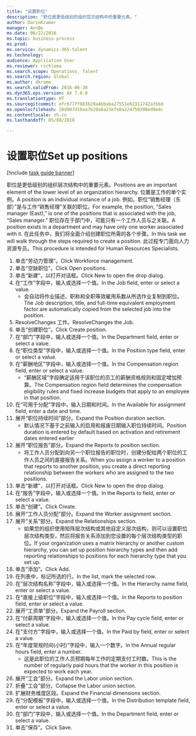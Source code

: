 ```yaml
--- 
title: "设置职位"
description: "职位是更低级别的组织层次结构中的重要元素。"
author: DarinKramer
manager: AnnBe
ms.date: 06/22/2016
ms.topic: business-process
ms.prod: 
ms.service: dynamics-365-talent
ms.technology: 
audience: Application User
ms.reviewer: rschloma
ms.search.scope: Operations, Talent
ms.search.region: Global
ms.author: dkrame
ms.search.validFrom: 2016-06-30
ms.dyn365.ops.version: AX 7.0.0
ms.translationtype: HT
ms.sourcegitcommit: efcb77ff883b29a4bbaba27551e02311742afbbd
ms.openlocfilehash: 28d907d10aa7b20a0a23efe0a224750390ed9e4c
ms.contentlocale: zh-cn
ms.lasthandoff: 05/08/2018

---
```

# <a name="set-up-positions"></a><span data-ttu-id="e2b36-103">设置职位</span><span class="sxs-lookup"><span data-stu-id="e2b36-103">Set up positions</span></span>

[!include [task guide banner](../../includes/task-guide-banner.md)]

<span data-ttu-id="e2b36-104">职位是更低级别的组织层次结构中的重要元素。</span><span class="sxs-lookup"><span data-stu-id="e2b36-104">Positions are an important element of the lower level of an organization hierarchy.</span></span> <span data-ttu-id="e2b36-105">位置是工作的单个实例。</span><span class="sxs-lookup"><span data-stu-id="e2b36-105">A position is an individual instance of a job.</span></span> <span data-ttu-id="e2b36-106">例如，职位“销售经理（东部）”是与工作“销售经理”关联的职位。</span><span class="sxs-lookup"><span data-stu-id="e2b36-106">For example, the position, “Sales manager (East),” is one of the positions that is associated with the job, “Sales manager.”</span></span> <span data-ttu-id="e2b36-107">职位存在于部门中，可能只有一个工作人员与之关联。</span><span class="sxs-lookup"><span data-stu-id="e2b36-107">A position exists in a department and may have only one worker associated with it.</span></span> <span data-ttu-id="e2b36-108">在此任务中，我们将全面介绍创建职位所需的各个步骤。</span><span class="sxs-lookup"><span data-stu-id="e2b36-108">In this task we will walk through the steps required to create a position.</span></span> <span data-ttu-id="e2b36-109">此过程专门面向人力资源专员。</span><span class="sxs-lookup"><span data-stu-id="e2b36-109">This procedure is intended for Human Resources Specialists.</span></span>

1. <span data-ttu-id="e2b36-110">单击“劳动力管理”。</span><span class="sxs-lookup"><span data-stu-id="e2b36-110">Click Workforce management.</span></span>
2. <span data-ttu-id="e2b36-111">单击“空缺职位”。</span><span class="sxs-lookup"><span data-stu-id="e2b36-111">Click Open positions.</span></span>
3. <span data-ttu-id="e2b36-112">单击“新建”，以打开对话框。</span><span class="sxs-lookup"><span data-stu-id="e2b36-112">Click New to open the drop dialog.</span></span>
4. <span data-ttu-id="e2b36-113">在“工作”字段中，输入或选择一个值。</span><span class="sxs-lookup"><span data-stu-id="e2b36-113">In the Job field, enter or select a value.</span></span>
    * <span data-ttu-id="e2b36-114">会自动将作业描述、职称和全职等效雇用系数从所选作业复制到职位。</span><span class="sxs-lookup"><span data-stu-id="e2b36-114">The Job description, title, and full-time equivalent employment factor are automatically copied from the selected job into the position.</span></span>  
5. <span data-ttu-id="e2b36-115">ResolveChanges 工作。</span><span class="sxs-lookup"><span data-stu-id="e2b36-115">ResolveChanges the Job.</span></span>
6. <span data-ttu-id="e2b36-116">单击“创建职位”。</span><span class="sxs-lookup"><span data-stu-id="e2b36-116">Click Create position.</span></span>
7. <span data-ttu-id="e2b36-117">在“部门”字段中，输入或选择一个值。</span><span class="sxs-lookup"><span data-stu-id="e2b36-117">In the Department field, enter or select a value.</span></span>
8. <span data-ttu-id="e2b36-118">在“职位类型”字段中，输入或选择一个值。</span><span class="sxs-lookup"><span data-stu-id="e2b36-118">In the Position type field, enter or select a value.</span></span>
9. <span data-ttu-id="e2b36-119">在“薪酬地区”字段中，输入或选择一个值。</span><span class="sxs-lookup"><span data-stu-id="e2b36-119">In the Compensation region field, enter or select a value.</span></span>
    * <span data-ttu-id="e2b36-120">“薪酬区域”字段确定适用于该职位的员工的薪酬资格规则和固定增加预算。</span><span class="sxs-lookup"><span data-stu-id="e2b36-120">The Compensation region field determines the compensation eligibility rules and fixed increase budgets that apply to an employee in that position.</span></span>  
10. <span data-ttu-id="e2b36-121">在“可用于分配”字段中，输入日期和时间。</span><span class="sxs-lookup"><span data-stu-id="e2b36-121">In the Available for assignment field, enter a date and time.</span></span>
11. <span data-ttu-id="e2b36-122">展开“职位持续时间”部分。</span><span class="sxs-lookup"><span data-stu-id="e2b36-122">Expand the Position duration section.</span></span>
    * <span data-ttu-id="e2b36-123">默认情况下基于之前输入的启用和报废日期输入职位持续时间。</span><span class="sxs-lookup"><span data-stu-id="e2b36-123">Position duration is entered by default based on activation and retirement dates entered earlier</span></span>  
12. <span data-ttu-id="e2b36-124">展开“职位报告”部分。</span><span class="sxs-lookup"><span data-stu-id="e2b36-124">Expand the Reports to position section.</span></span>
    * <span data-ttu-id="e2b36-125">将工作人员分配到向另一个职位报告的职位时，创建分配给两个职位的工作人员之间的直接报告关系。</span><span class="sxs-lookup"><span data-stu-id="e2b36-125">When you assign a worker to a position that reports to another position, you create a direct reporting relationship between the workers who are assigned to the two positions.</span></span>  
13. <span data-ttu-id="e2b36-126">单击“新建”，以打开对话框。</span><span class="sxs-lookup"><span data-stu-id="e2b36-126">Click New to open the drop dialog.</span></span>
14. <span data-ttu-id="e2b36-127">在“报告”字段中，输入或选择一个值。</span><span class="sxs-lookup"><span data-stu-id="e2b36-127">In the Reports to field, enter or select a value.</span></span>
15. <span data-ttu-id="e2b36-128">单击“创建”。</span><span class="sxs-lookup"><span data-stu-id="e2b36-128">Click Create.</span></span>
16. <span data-ttu-id="e2b36-129">展开“工作人员分配”部分。</span><span class="sxs-lookup"><span data-stu-id="e2b36-129">Expand the Worker assignment section.</span></span>
17. <span data-ttu-id="e2b36-130">展开“关系”部分。</span><span class="sxs-lookup"><span data-stu-id="e2b36-130">Expand the Relationships section.</span></span>
    * <span data-ttu-id="e2b36-131">如果您的组织使用矩阵层次结构或其他自定义层次结构，则可以设置职位层次结构类型，然后将报告关系添加到您设置的每个层次结构类型的职位。</span><span class="sxs-lookup"><span data-stu-id="e2b36-131">If your organization uses a matrix hierarchy or another custom hierarchy, you can set up position hierarchy types and then add reporting relationships to positions for each hierarchy type that you set up.</span></span>  
18. <span data-ttu-id="e2b36-132">单击“添加”。</span><span class="sxs-lookup"><span data-stu-id="e2b36-132">Click Add.</span></span>
19. <span data-ttu-id="e2b36-133">在列表中，标记所选的行。</span><span class="sxs-lookup"><span data-stu-id="e2b36-133">In the list, mark the selected row.</span></span>
20. <span data-ttu-id="e2b36-134">在“层次结构名称”字段中，输入或选择一个值。</span><span class="sxs-lookup"><span data-stu-id="e2b36-134">In the Hierarchy name field, enter or select a value.</span></span>
21. <span data-ttu-id="e2b36-135">在“直接上级职位”字段中，输入或选择一个值。</span><span class="sxs-lookup"><span data-stu-id="e2b36-135">In the Reports to position field, enter or select a value.</span></span>
22. <span data-ttu-id="e2b36-136">展开“工资单”部分。</span><span class="sxs-lookup"><span data-stu-id="e2b36-136">Expand the Payroll section.</span></span>
23. <span data-ttu-id="e2b36-137">在“付薪周期”字段中，输入或选择一个值。</span><span class="sxs-lookup"><span data-stu-id="e2b36-137">In the Pay cycle field, enter or select a value.</span></span>
24. <span data-ttu-id="e2b36-138">在“支付方”字段中，输入或选择一个值。</span><span class="sxs-lookup"><span data-stu-id="e2b36-138">In the Paid by field, enter or select a value.</span></span>
25. <span data-ttu-id="e2b36-139">在“年度常规时间(小时)”字段中，输入一个数字。</span><span class="sxs-lookup"><span data-stu-id="e2b36-139">In the Annual regular hours field, enter a number.</span></span>
    * <span data-ttu-id="e2b36-140">这是此职位的工作人员预期每年工作的定期支付工时数。</span><span class="sxs-lookup"><span data-stu-id="e2b36-140">This is the number of regularly paid hours that the worker in this position is expected to work each year.</span></span>  
26. <span data-ttu-id="e2b36-141">展开“工会”部分。</span><span class="sxs-lookup"><span data-stu-id="e2b36-141">Expand the Labor union section.</span></span>
27. <span data-ttu-id="e2b36-142">折叠“工会”部分。</span><span class="sxs-lookup"><span data-stu-id="e2b36-142">Collapse the Labor union section.</span></span>
28. <span data-ttu-id="e2b36-143">扩展财务维度区段。</span><span class="sxs-lookup"><span data-stu-id="e2b36-143">Expand the Financial dimensions section.</span></span>
29. <span data-ttu-id="e2b36-144">在“分配模板”字段中，输入或选择一个值。</span><span class="sxs-lookup"><span data-stu-id="e2b36-144">In the Distribution template field, enter or select a value.</span></span>
30. <span data-ttu-id="e2b36-145">在“部门”字段中，输入或选择一个值。</span><span class="sxs-lookup"><span data-stu-id="e2b36-145">In the Department field, enter or select a value.</span></span>
31. <span data-ttu-id="e2b36-146">单击“保存”。</span><span class="sxs-lookup"><span data-stu-id="e2b36-146">Click Save.</span></span>


